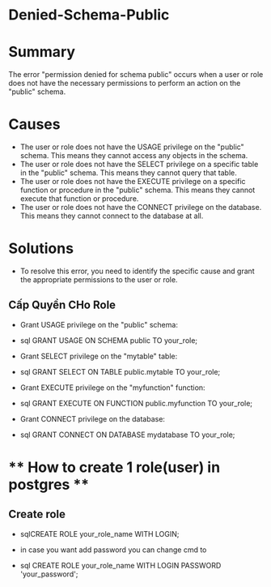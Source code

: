 # Denied-Schema-Public
# Summary
The error "permission denied for schema public" occurs when a user or role does not have the necessary permissions to perform an action on the "public" schema.
# Causes
* The user or role does not have the USAGE privilege on the "public" schema. This means they cannot access any objects in the schema.
* The user or role does not have the SELECT privilege on a specific table in the "public" schema. This means they cannot query that table.
* The user or role does not have the EXECUTE privilege on a specific function or procedure in the "public" schema. This means they cannot execute that function or  procedure.
* The user or role does not have the CONNECT privilege on the database. This means they cannot connect to the database at all.
# Solutions
* To resolve this error, you need to identify the specific cause and grant the appropriate permissions to the user or role.

## Cấp Quyền CHo Role
* Grant USAGE privilege on the "public" schema: 
- sql 
    GRANT USAGE ON SCHEMA public TO your_role;

* Grant SELECT privilege on the "mytable" table:
- sql 
    GRANT SELECT ON TABLE public.mytable TO your_role;

* Grant EXECUTE privilege on the "myfunction" function:
- sql 
    GRANT EXECUTE ON FUNCTION public.myfunction TO your_role;

* Grant CONNECT privilege on the database:
- sql 
    GRANT CONNECT ON DATABASE mydatabase TO your_role;

# ** How to create 1 role(user) in postgres ** 
## Create role
* sqlCREATE ROLE your_role_name WITH LOGIN; 
- in case you want add password you can change cmd to 
* sql 
CREATE ROLE your_role_name WITH LOGIN PASSWORD 'your_password';
